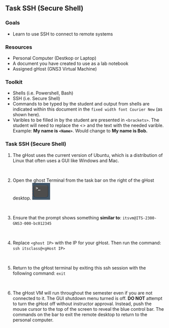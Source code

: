 ## Task SSH (Secure Shell)

### Goals
-   Learn to use SSH to connect to remote systems

### Resources

- Personal Computer (Destkop or Laptop)
- A document you have created to use as a lab notebook
- Assigned gHost (GNS3 Virtual Machine)

### Toolkit

-   Shells (i.e. Powershell, Bash)
-   SSH (i.e. Secure Shell)
-   Commands to be typed by the student and output from shells are indicated within this document in the ``fixed width font Courier New`` (as shown here).
-   Varibles to be filled in by the student are presented in ``<brackets>``. The student will need to replace the <> and the text with the needed varible. Example: **My name is ``<Name>``**. Would change to **My name is Bob.**

### Task SSH (Secure Shell)

1. The gHost uses the current version of Ubuntu, which is a distribution of Linux that often uses a GUI like Windows and Mac.
<br>

2. Open the ghost Terminal from the task bar on the right of the gHost desktop.
    ![](./images/image4.png)
<br>

3. Ensure that the prompt shows something **similar to**: ``itsvm@ITS-2300-GNS3-000-bc012345``
<br>

4. Replace ```<ghost IP>``` with the IP for your gHost. Then run the command: ``ssh itsclass@<gHost IP>``
<br>

5. Return to the gHost terminal by exiting this ssh session with the following command: ``exit``
<br>

6. The gHost VM will run throughout the semester even if you are not connected to it. The GUI shutdown menu turned is off. **DO NOT** attempt to turn the gHost off without instructor approval. Instead, push the mouse cursor to the top of the screen to reveal the blue control bar. The commands on the bar to exit the remote desktop to return to the personal computer.
